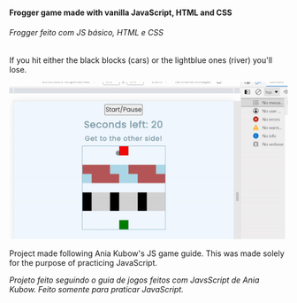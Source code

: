 
#### Frogger game made with vanilla JavaScript, HTML and CSS
###### _Frogger feito com JS básico, HTML e CSS_

If you hit either the black blocks (cars) or the lightblue ones (river) you'll lose.

![Result](teste.gif)

Project made following Ania Kubow's JS game guide. This was made solely for the purpose of practicing JavaScript.
	
_Projeto feito seguindo o guia de jogos feitos com JavsScript de Ania Kubow. Feito somente para praticar JavaScript._

